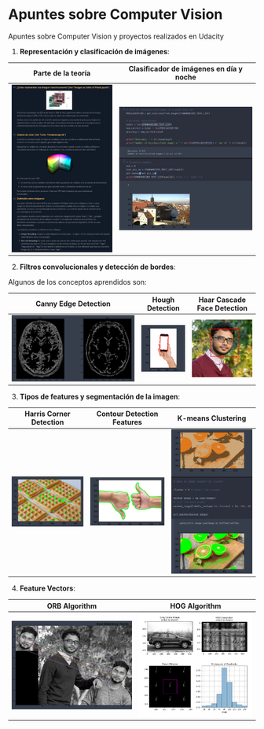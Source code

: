 # Apuntes sobre Computer Vision
Apuntes sobre Computer Vision y proyectos realizados en Udacity

1.  **Representación y clasificación de imágenes**:

   |                      Parte de la teoría                      |           Clasificador de imágenes en día y noche            |
   | :----------------------------------------------------------: | :----------------------------------------------------------: |
   | <img src="https://github.com/aaronespasa/computer-vision/blob/master/readme_images/img_representation_classification-theory.png" style="zoom: 50%;" /> | <img src="https://github.com/aaronespasa/computer-vision/blob/master/readme_images/day_night_image_classifier_output.png" style="zoom: 50%;" /> |


2. **Filtros convolucionales y detección de bordes**:

Algunos de los conceptos aprendidos son:

|              Canny Edge Detection      |   Hough Detection    | Haar Cascade Face Detection |
   | :----------------------------------------------------------: | :----------------------------------------------------------: | :----------------------------------------------------------: |
   | <img src="https://github.com/aaronespasa/computer-vision/blob/master/2.Convolutional-Filters-Edge-Detection/Images/canny-edge-detection-project.png" style="zoom: 50%;" /> | <img src="https://github.com/aaronespasa/computer-vision/blob/master/2.Convolutional-Filters-Edge-Detection/Images/hough-line-detection-project.png" style="zoom: 50%;" /> | <img src="https://github.com/aaronespasa/computer-vision/blob/master/2.Convolutional-Filters-Edge-Detection/Images/haar-cascade-face-detection-project.png" style="zoom: 50%;" /> |

3. **Tipos de features y segmentación de la imagen**:

|              Harris Corner Detection      |   Contour Detection Features    | K-means Clustering |
   | :----------------------------------------------------------: | :----------------------------------------------------------: | :----------------------------------------------------------: |
   | <img src="https://github.com/aaronespasa/computer-vision/blob/master/3.Feature-Types-Image-Segmentation/Images/harris-corner-detection-project.png" style="zoom: 50%;" /> | <img src="https://github.com/aaronespasa/computer-vision/blob/master/3.Feature-Types-Image-Segmentation/Images/contour-detection-project.png" style="zoom: 50%;" /> | <img src="https://github.com/aaronespasa/computer-vision/blob/master/3.Feature-Types-Image-Segmentation/Images/k-means-project.png" style="zoom: 50%;" /> |
   
 4.  **Feature Vectors**:

   |                      ORB Algorithm                      |           HOG Algorithm            |
   | :----------------------------------------------------------: | :----------------------------------------------------------: |
   | <img src="https://github.com/aaronespasa/computer-vision/blob/master/4.Feature-Vectors/Images/orb-project.png" style="zoom: 50%;" /> | <img src="https://github.com/aaronespasa/computer-vision/blob/master/4.Feature-Vectors/Images/hog-project.png" style="zoom: 50%;" /> |

